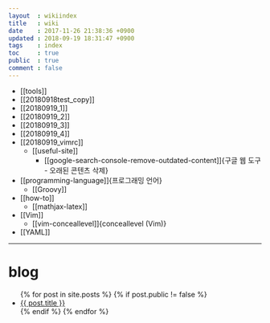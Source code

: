 ```yaml
---
layout  : wikiindex
title   : wiki
date    : 2017-11-26 21:38:36 +0900
updated : 2018-09-19 18:31:47 +0900
tags    : index
toc     : true
public  : true
comment : false
---
```


* [[tools]]
* [[20180918test_copy]]
* [[20180919_1]]
* [[20180919_2]]
* [[20180919_3]]
* [[20180919_4]]
* [[20180919_vimrc]]
    * [[useful-site]]
        * [[google-search-console-remove-outdated-content]]{구글 웹 도구 - 오래된 콘텐츠 삭제}
* [[programming-language]]{프로그래밍 언어}
    * [[Groovy]]
* [[how-to]]
    * [[mathjax-latex]]
* [[Vim]]
    * [[vim-conceallevel]]{conceallevel (Vim)}
* [[YAML]]


---

# blog
<div>
    <ul>
{% for post in site.posts %}
    {% if post.public != false %}
        <li>
            <a class="post-link" href="{{ post.url | prepend: site.baseurl }}">
                {{ post.title }}
            </a>
        </li>
    {% endif %}
{% endfor %}
    </ul>
</div>

